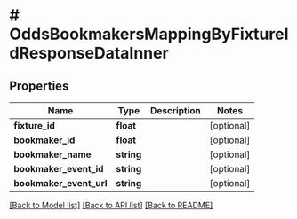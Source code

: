 # # OddsBookmakersMappingByFixtureIdResponseDataInner

## Properties

Name | Type | Description | Notes
------------ | ------------- | ------------- | -------------
**fixture_id** | **float** |  | [optional]
**bookmaker_id** | **float** |  | [optional]
**bookmaker_name** | **string** |  | [optional]
**bookmaker_event_id** | **string** |  | [optional]
**bookmaker_event_url** | **string** |  | [optional]

[[Back to Model list]](../../README.md#models) [[Back to API list]](../../README.md#endpoints) [[Back to README]](../../README.md)
